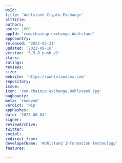 ```yaml
---
wsId: 
title: 'Wohlstand Crypto Exchange'
altTitle: 
authors: 
users: 1000
appId: 'com.chainup.exchange.Wohlstand'
appCountry: 
released: '2022-05-31'
updated: '2022-09-16'
version: '5.5.0_push_v2'
stars: 
ratings: 
reviews: 
size: 
website: 'https://wohlstandcex.com'
repository: 
issue: 
icon: 'com.chainup.exchange.Wohlstand.jpg'
bugbounty: 
meta: 'removed'
verdict: 'wip'
appHashes: 
date: '2023-08-04'
signer: 
reviewArchive: 
twitter: 
social: 
redirect_from: 
developerName: 'Wohlstand Information Technology'
features: 

---
```


